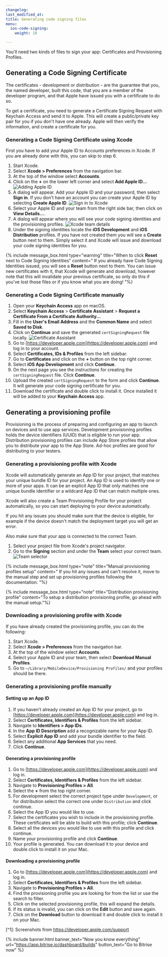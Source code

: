 ```yaml
---
changelog:
last_modified_at:
title: Generating code signing files
menu:
  ios-code-signing:
    weight: 18

---
```

You'll need two kinds of files to sign your app: Certificates and Provisioning Profiles.

## Generating a Code Signing Certificate

The certificates - development or distribution - are the guarantee that you, the named developer, built this code, that you are a member of the developer program, and that Apple have issued you with a certificate to do so.

To get a certificate, you need to generate a Certificate Signing Request with Keychain Access and send it to Apple. This will create a public/private key pair for you if you don't have one already. Apple will then verify the information, and create a certificate for you.

### Generating a Code Signing Certificate using Xcode

First you have to add your Apple ID to Accounts preferences in Xcode. If you are already done with this, you can skip to step 6.

1. Start Xcode.
2. Select **Xcode > Preferences** from the navigation bar.
3. At the top of the window select **Accounts**.
4. Click on the **+** on the lower left corner and select  **Add Apple ID...** 
   ![Adding Apple ID](/img/code-signing/ios-code-signing/xcode_adding_account.png)
5. A dialog will appear. Add your Apple ID and your password, then select **Sign in**. 
   If you don't have an account you can create your Apple ID by selecting **Create Apple ID**.
   ![Sign in to Xcode](/img/code-signing/ios-code-signing/xcode_sign_in.png)
6. Select your Apple ID and your team from the right side bar, then click on **View Details...**.
7. A dialog will appear where you will see your code signing identities and the provisioning profiles.
   ![Xcode team details](/img/code-signing/ios-code-signing/xcode_signing_files.png)
8. Under the signing identities locate the **iOS Development** and **iOS Distribution** profiles. If you have not created them you will see a **Create** button next to them. Simply select it and Xcode will issue and download your code signing identities for you.

{% include message_box.html type="warning" title="When to click **Reset** next to Code Signing Identities" content=" If you already have Code Signing Identities issued, you will see a **Reset** button next to them. You can issue new certificates with it, that Xcode will generate and download, however note that this will invalidate your previous certificate, so only do this if you've lost those files or if you know what you are doing!
"%}

### Generating a Code Signing Certificate manually

 1. Open your **Keychain Access** app on macOS.
 2. Select **Keychain Access** > **Certificate Assistant** > **Request a Certificate From a Certificate Authority...**
 3. Fill in the **User's Email Address** and the **Common Name** and select **Saved to Disk**. 
 4. Click on **Continue** and save the generated `certSigningRequest` file locally.
    ![Certificate Assistant](/img/code-signing/ios-code-signing/certificate_assistant.png)
 4. Go to [https://developer.apple.com](https://developer.apple.com) and log in to your account.
 5. Select **Certificates, IDs & Profiles** from the left sidebar.
 6. Go to **Certificates** and click on the **+** button on the top right corner.
 7. Select **iOS App Development** and click **Continue**.
 8. On the next page you see the instructions for creating the `certSigningRequest` file. Click **Continue**.
 9. Upload the created `certSigningRequest` to the form and click **Continue**. 
    It will generate your code signing certificate for you.
10. Download the certificate and double click to install it. Once installed it will be added to your **Keychain Access** app.

## Generating a provisioning profile

Provisioning is the process of preparing and configuring an app to launch on devices and to use app services. Development provisioning profiles holds the device identifiers (UUID) that is eligible to run your app. Distribution provisioning profiles can include App Store profiles that allow you to distribute your app to the App Store. Ad-hoc profiles are good for distributing to your testers.

### Generating a provisioning profile with Xcode

Xcode will automatically generate an App ID for your project, that matches your unique bundle ID for your project. An App ID is used to identify one or more of your apps. It can be an explicit App ID that only matches one unique bundle identifier or a wildcard App ID that can match multiple ones.

Xcode will also create a Team Provisioning Profile for your project automatically, so you can start deploying to your device automatically.

If you hit any issues you should make sure that the device is eligible, for example if the device doesn't match the deployment target you will get an error.

Also make sure that your app is connected to the correct Team.

1. Select your project file from Xcode's project navigator.
2. Go to the **Signing** section and under the **Team** select your correct team.
   ![Team selector](/img/code-signing/ios-code-signing/xcode_team_selector.png)

{% include message_box.html type="note" title="Manual provisioning profiles setup" content=" If you hit any issues and can't resolve it, move to the manual step and set up provisioning profiles following the documentation. "%}

{% include message_box.html type="note" title="Distribution provisioning profile" content="To setup a distribution provisioning profile, go ahead with the manual setup."%}

### Downloading a provisioning profile with Xcode

If you have already created the provisioning profile, you can do the following:

1. Start Xcode.
2. Select **Xcode > Preferences** from the navigation bar.
3. At the top of the window select **Accounts**.
4. Select your Apple ID and your team, then select **Download Manual Profiles**.
5. Go to `~/Library/MobileDevice/Provisioning Profiles/` and your profiles should be there.

### Generating a provisioning profile manually

#### Setting up an App ID

1. If you haven't already created an App ID for your project, go to [https://developer.apple.com](https://developer.apple.com) and log in.
2. Select **Certificates, Identifiers & Profiles** from the left sidebar.
3. Navigate to **Identifiers > App IDs**.
4. In the **App ID Description** add a recognizable name for your App ID.
5. Select **Explicit App ID** and add your bundle identifier to the field.
6. Select any additional **App Services** that you need.
7. Click **Continue**.

#### Generating a provisioning profile

 1. Go to [https://developer.apple.com](https://developer.apple.com) and log in.
 2. Select **Certificates, Identifiers & Profiles** from the left sidebar.
 3. Navigate to **Provisioning Profiles > All**.
 4. Select the **+** from the top right corner.
 5. For development select the correct project type under `Development`, or for distribution select the correct one under `Distribution` and click continue.
 6. Select the App ID you would like to use.
 7. Select the certificates you wish to include in the provisioning profile. 
    These certificates will be able to build with this profile; click **Continue**.
 8. Select all the devices you would like to use with this profile and click continue.
 9. Name your provisioning profile and click **Continue**.
10. Your profile is generated. You can download it to your device and double click to install it on your Mac.

#### Downloading a provisioning profile

1. Go to [https://developer.apple.com](https://developer.apple.com) and log in.
2. Select **Certificates, Identifiers & Profiles** from the left sidebar.
3. Navigate to **Provisioning Profiles > All**.
4. Find the provisioning profile you are looking for from the list or use the search to filter.
5. Click on the selected provisioning profile, this will expand the details.
6. If its status is invalid, you can click on the **Edit** button and save again.
7. Click on the **Download** button to download it and double click to install it on your Mac.

\[^1\]: Screenshots from https://developer.apple.com/support

{% include banner.html banner_text="Now you know everything" url="https://app.bitrise.io/dashboard/builds" button_text="Go to Bitrise now" %}
